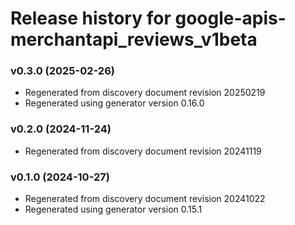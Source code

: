 # Release history for google-apis-merchantapi_reviews_v1beta

### v0.3.0 (2025-02-26)

* Regenerated from discovery document revision 20250219
* Regenerated using generator version 0.16.0

### v0.2.0 (2024-11-24)

* Regenerated from discovery document revision 20241119

### v0.1.0 (2024-10-27)

* Regenerated from discovery document revision 20241022
* Regenerated using generator version 0.15.1

